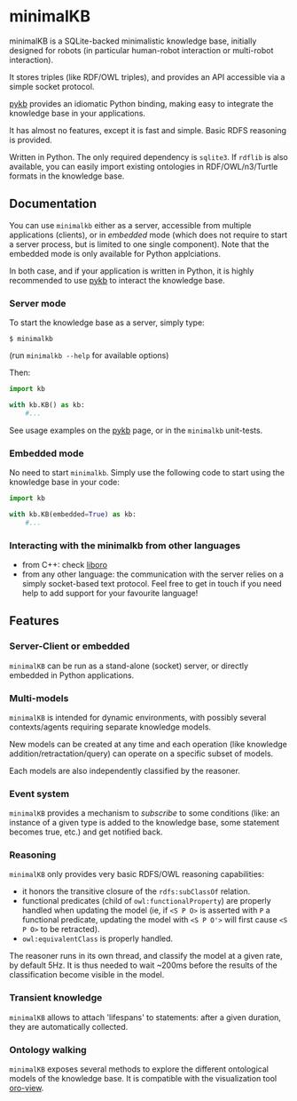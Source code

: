 minimalKB
=========

minimalKB is a SQLite-backed minimalistic knowledge base, initially designed
for robots (in particular human-robot interaction or multi-robot interaction).

It stores triples (like RDF/OWL triples), and provides an API accessible via a
simple socket protocol.

[pykb](https://github.com/severin-lemaignan/pykb) provides an idiomatic Python
binding, making easy to integrate the knowledge base in your applications.

It has almost no features, except it is fast and simple. Basic RDFS reasoning
is provided.

Written in Python. The only required dependency is `sqlite3`. If `rdflib` is
also available, you can easily import existing ontologies in RDF/OWL/n3/Turtle
formats in the knowledge base.

Documentation
-------------

You can use `minimalkb` either as a server, accessible from multiple
applications (clients), or in *embedded* mode (which does not require to start a
server process, but is limited to one single component). Note that the embedded
mode is only available for Python applciations.

In both case, and if your application is written in Python, it is highly recommended
to use [pykb](https://github.com/severin-lemaignan/pykb) to interact the
knowledge base.

### Server mode


To start the knowledge base as a server, simply type:

```
$ minimalkb
```

(run `minimalkb --help` for available options)

Then:

```python
import kb

with kb.KB() as kb:
    #...
```

See usage examples on the [pykb](https://github.com/severin-lemaignan/pykb) page, or in the `minimalkb` unit-tests.

### Embedded mode

No need to start `minimalkb`. Simply use the following code to start using the
knowledge base in your code:

```python
import kb

with kb.KB(embedded=True) as kb:
    #...
```

### Interacting with the minimalkb from other languages

- from C++: check [liboro](https://github.com/severin-lemaignan/liboro)
- from any other language: the communication with the server relies on a simply
  socket-based text protocol. Feel free to get in touch if you need help to add
  support for your favourite language!


Features
--------

### Server-Client or embedded

`minimalKB` can be run as a stand-alone (socket) server, or directly embedded
in Python applications.

### Multi-models

`minimalKB` is intended for dynamic environments, with possibly several
contexts/agents requiring separate knowledge models.

New models can be created at any time and each operation (like knowledge
addition/retractation/query) can operate on a specific subset of models.

Each models are also independently classified by the reasoner.

### Event system

`minimalKB` provides a mechanism to *subscribe* to some conditions (like: an
instance of a given type is added to the knowledge base, some statement becomes
true, etc.) and get notified back.

### Reasoning

`minimalKB` only provides very basic RDFS/OWL reasoning capabilities:

- it honors the transitive closure of the `rdfs:subClassOf` relation.
- functional predicates (child of `owl:functionalProperty`) are properly
  handled when updating the model (ie, if `<S P O>` is asserted with `P` a
  functional predicate, updating the model with `<S P O'>` will first cause `<S
  P O>` to be retracted).
- `owl:equivalentClass` is properly handled.

The reasoner runs in its own thread, and classify the model at a given rate, by
default 5Hz. It is thus needed to wait ~200ms before the results of the
classification become visible in the model.

### Transient knowledge

`minimalKB` allows to attach 'lifespans' to statements: after a given duration,
they are automatically collected.

### Ontology walking

`minimalKB` exposes several methods to explore the different ontological models
of the knowledge base. It is compatible with the visualization tool
[oro-view](https://github.com/severin-lemaignan/oro-view).

